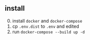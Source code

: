 install
-------

0. install `docker` and `docker-compose`
1. cp `.env.dist` to `.env` and edited
2. run `docker-compose --build up -d`
